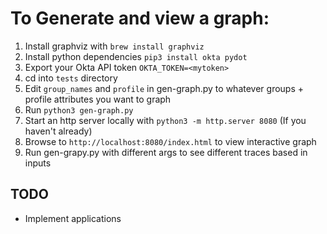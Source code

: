 # To Generate and view a graph:

1. Install graphviz with `brew install graphviz`
2. Install python dependencies `pip3 install okta pydot`
3. Export your Okta API token `OKTA_TOKEN=<mytoken>`
4. cd into `tests` directory
5. Edit `group_names` and `profile` in gen-graph.py to whatever groups + profile attributes you want to graph
6. Run `python3 gen-graph.py`
7. Start an http server locally with `python3 -m http.server 8080` (If you haven't already)
8. Browse to `http://localhost:8080/index.html` to view interactive graph
9. Run gen-grapy.py with different args to see different traces based in inputs


## TODO
* Implement applications

